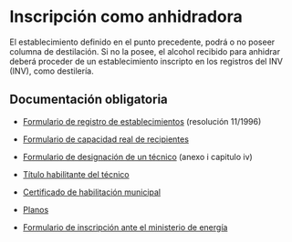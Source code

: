 # Inscripción como anhidradora

El establecimiento definido en el punto precedente, podrá o no poseer columna de destilación. Si no la posee, el alcohol recibido para anhidrar deberá proceder de un establecimiento inscripto en los registros del INV (INV), como destilería.

## Documentación obligatoria

* [Formulario de registro de establecimientos](/documentación/formulario_de_registro_de_establecimiento) (resolución 11/1996)

* [Formulario de capacidad real de recipientes](/documentación/formulario_de_capacidad_real_de_recipientes)

* [Formulario de designación de un técnico](/documentación/formulario_de_designacion_de_tecnico) (anexo i capitulo iv)

* [Título habilitante del técnico](/documentación/titulo_habilitante_del_tecnico)

* [Certificado de habilitación municipal](/documentación/certificado_de_habilitacion_municipal)

* [Planos](/documentación/planos)

* [Formulario de inscripción ante el ministerio de energía](/documentación/inscripcion_ante_ministerio_de_energia)